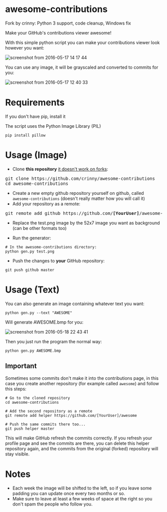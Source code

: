 # awesome-contributions
Fork by crinny: Python 3 support, code cleanup, Windows fix

Make your GitHub's contributions viewer awesome!

With this simple python script you can make your contributions viewer look however you want:

![screenshot from 2016-05-17 14 17 44](https://cloud.githubusercontent.com/assets/4309591/15321965/289f589c-1c3a-11e6-8551-40cb74521617.png)

You can use any image, it will be grayscaled and converted to commits for you:

![screenshot from 2016-05-17 12 40 33](https://cloud.githubusercontent.com/assets/4309591/15320322/2a2834cc-1c30-11e6-8cc3-dbacc9451757.png)

# Requirements

If you don't have pip, install it

The script uses the Python Image Library (PIL)
```
pip install pillow
```

# Usage (Image)

* Clone **this repository** [it doesn't work on forks](https://help.github.com/articles/why-are-my-contributions-not-showing-up-on-my-profile/):
<pre>
git clone https://github.com/crinny/awesome-contributions
cd awesome-contributions
</pre>
* Create a new empty github repository yourself on github, called `awesome-contributions` (doesn't really matter how you will call it)
* Add your repository as a remote:
<pre>
git remote add github https://github.com/<b>[YourUser]</b>/awesome-contributions
</pre>

* Replace the test.png image by the 52x7 image you want as background (can be other formats too)

* Run the generator:

```
# In the awesome-contributions directory:
python gen.py test.png
```
* Push the changes to **your** GitHub repository:
```
git push github master
```

# Usage (Text)
You can also generate an image containing whatever text you want:
```
python gen.py --text "AWESOME"
```
Will generate AWESOME.bmp for you:

![screenshot from 2016-05-18 22 43 41](https://cloud.githubusercontent.com/assets/4309591/15374320/fadf26ec-1d49-11e6-82c6-72dc8d6183f1.png)

Then you just run the program the normal way:
```
python gen.py AWESOME.bmp
```
## Important

Sometimes some commits don't make it into the contributions page, in this case you create another repository (for example called `awesome`) and follow this steps:
```
# Go to the cloned repository
cd awesome-contributions

# Add the second repository as a remote
git remote add helper https://github.com/[YourUser]/awesome

# Push the same commits there too...
git push helper master
```

This will make GitHub refresh the commits correctly. If you refresh your profile page and see the commits are there, you can delete this helper repository again, and the commits from the original (forked) repository will stay visible.

# Notes
* Each week the image will be shifted to the left, so if you leave some padding you can update once every two months or so.
* Make sure to leave at least a few weeks of space at the right so you don't spam the people who follow you.
